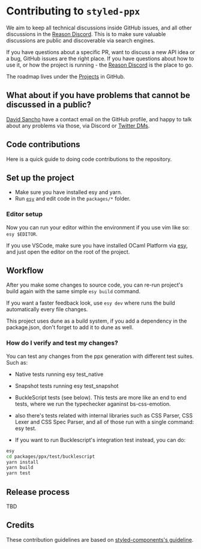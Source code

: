 # Contributing to `styled-ppx`

We aim to keep all technical discussions inside GitHub issues, and all other discussions in the [Reason Discord](https://discord.gg/T6YxT5JCWX). This is to make sure valuable discussions are public and discoverable via search engines.

If you have questions about a specific PR, want to discuss a new API idea or a bug, GitHub issues are the right place. If you have questions about how to use it, or how the project is running - the [Reason Discord](https://discord.gg/T6YxT5JCWX) is the place to go.

The roadmap lives under the [Projects](https://github.com/davesnx/styled-ppx/projects) in GitHub.

## What about if you have problems that cannot be discussed in a public?

[David Sancho](https://github.com/davesnx) have a contact email on the GitHub profile, and happy to talk about any problems via those, via Discord or [Twitter DMs](https://twitter.com/davesnx).

## Code contributions

Here is a quick guide to doing code contributions to the repository.

<!-- 1. Find some issue you're interested in, or a feature that you'd like to tackle.
   Also make sure that no one else is already working on it. We don't want you to be
   disappointed.

2. Fork, then clone: `git clone https://github.com/YOUR_USERNAME/styled-components.git`

3. Create a branch with a meaningful name for the issue: `git checkout -b fix-something`

4. Install packages by running `yarn` in the root of the project.

5. Make your changes and commit: `git add` and `git commit`

6. Make sure that the tests still pass: `yarn test` and `yarn lint` (for the type checks)

7. Push your branch: `git push -u origin your-branch-name`

8. Submit a pull request to the upstream styled-components repository.

9. Choose a descriptive title and describe your changes briefly.

10. Wait for a maintainer to review your PR, make changes if it's being recommended, and get it merged.

11. Perform a celebratory dance! :dancer: -->

## Set up the project

- Make sure you have installed esy and yarn.
- Run [`esy`](https://esy.sh) and edit code in the `packages/*` folder.

### Editor setup

Now you can run your editor within the environment if you use vim like so: `esy $EDITOR`.

If you use VSCode, make sure you have installed OCaml Platform via [esy](https://esy.sh), and just open the editor on the root of the project.

## Workflow

After you make some changes to source code, you can re-run project's build again with the same simple `esy build` command.

If you want a faster feedback look, use `esy dev` where runs the build automatically every file changes.

This project uses dune as a build system, if you add a dependency in the package.json, don't forget to add it to dune as well.

### How do I verify and test my changes?

<!-- Explain this better -->
<!-- Test are a good way to keep a common knowledge of the supported features, avoid regressions and allows to create a failing test case and practice TDD -->

You can test any changes from the ppx generation with different test suites. Such as:

- Native tests running esy test_native
- Snapshot tests running esy test_snapshot
- BuckleScript tests (see below). This tests are more like an end to end tests, where we run the typechecker aganinst bs-css-emotion.
- also there's tests related with internal libraries such as CSS Parser, CSS Lexer and CSS Spec Parser, and all of those run with a single command: esy test.

- If you want to run Bucklescript's integration test instead, you can do:

```bash
esy
cd packages/ppx/test/bucklescript
yarn install
yarn build
yarn test
```

<!-- To make development process easier we provide a Sandbox React application in this repo which automatically uses your local version of the `styled-components` library. That means when you make any changes in the `packages/styled-components/src/` folder they'll show up automatically there!

To use the sandbox, follow these steps:

1. Go to sandbox folder: `cd packages/sandbox`

2. Install all the dependencies: `yarn install`. Since this repository uses `yarn` workspaces, avoid using `npm` where you can.

3. Run `yarn start` to start sandbox server

Now you should have the sandbox running on `localhost:3000`. The Sandbox supports client-side and server-side rendering.

You can use an interactive editor, powered by [`react-live`](https://react-live.philpl.com/), to test your changes. But if you want more control, you can edit the sandbox itself too:

- Root `<App>` component is located at `packages/sandbox/src/App.js` file

- Client-side entry point is at `packages/sandbox/src/browser.js`

- Server-side entry point is at `packages/sandbox/src/server.js`

In the sandbox source, `styled-components` is an alias to `packages/styled-components/src` folder, so you can edit the source directly and dev-server will handle rebuilding the source and livereloading your sandbox after the build is done.

When you commit our pre-commit hook will run, which executes `lint-staged`. It will run the linter automatically and warn you if the code you've written doesn't comply with our code style guidelines. -->

## Release process

TBD

<!-- [Core team members](./CORE_TEAM.md) have the responsibility of pushing new releases to npm. The release process is as follows:

1. Make sure you have the latest changes and are on the main branch: `git checkout main && git pull origin main`
2. Install all the dependencies by running `yarn` in the root folder. This will also install `lerna`.
3. Create a new branch based on the version number, for example `git checkout -b 3.4.1`
4. Update the [CHANGELOG.md](./CHANGELOG.md) with the new version number, add a new Unreleased section at the top and edit the links at the bottom so everything is linked correctly
5. Commit the Changelog changes with `git commit -m 'Update CHANGELOG'`
6. Push the branch to the repo with `git push -u origin <branchname>`
7. Run `yarn run publish`. (Not `yarn publish`) This will run `test` cases, check for `flow` and `lint` errors and then start the `lerna publish` process. You will prompted to choose the next versions for all the packages including `styled-components`. (Note: Packages which are marked as `private` will not be published to `npm`, choose any version for them).
8. Congratulations, you just published a new release of `styled-components`! :tada: Let everybody know on Twitter, in our community and all the other places -->

## Credits

These contribution guidelines are based on [styled-components's guideline](https://github.com/styled-components/styled-components).
